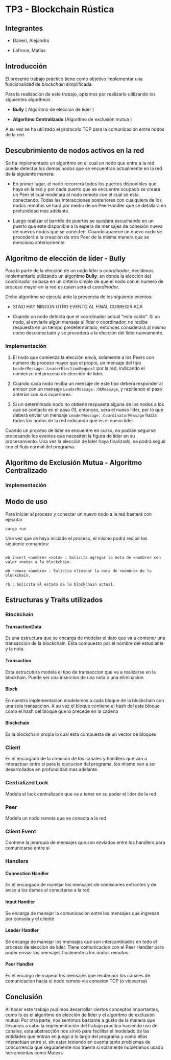 # TP3 - Blockchain Rústica

## Integrantes

- Daneri, Alejandro

- Lafroce, Matias

## Introducción

El presente trabajo práctico tiene como objetivo implementar una funcionalidad de _blockchain_ simplificada.

Para la realización de este trabajo, optamos por realizarlo utilizando los siguientes algoritmos

- **Bully** ( Algoritmo de elección de líder )

- **Algoritmo Centralizado** (Algoritmo de exclusión mutua )

A su vez se ha utilizado el protocolo TCP para la comunicación entre nodos de la red.

## Descubrimiento de nodos activos en la red

Se ha implementado un algoritmo en el cual un nodo que entra a la red puede detectar los demas nodos que se encuentran actualmente en la red de la siguiente manera:

- En primer lugar, el nodo recorrerá todos los puertos disponibles que haya en la red y por cada puerto que se encuentre ocupado se creara un Peer el cual modelara al nodo remoto con el cual se esta conectando. Todas las interacciones posteriores con cualquiera de los nodos remotos se hará por medio de un PeerHandler que se detallara en profundidad más adelante.

- Luego realizar el barrido de puertos se quedara escuchando en un puerto que este disponible a la espera de mensajes de conexión nueva de nuevos nodos que se conecten. Cuando aparece un nuevo nodo se procederá a la creación de otro Peer de la misma manera que se menciono anteriormente

## Algoritmo de elección de líder - Bully

Para la parte de la elección de un nodo _líder_ o _coordinador_, decidimos implementarlo utilizando un algoritmo **Bully**, en donde la elección del coordinador se basa en un criterio simple de que el nodo con el numero de proceso mayor en la red es quien será el _coordinador_.

Dicho algoritmo se ejecuta ante la presencia de los siguiente eventos:

- SI NO HAY NINGÚN OTRO EVENTO AL FINAL CORREGIR ACÁ

- Cuando un nodo detecta que el coordinador actual "esta caído". Si un nodo, al enviarle algún mensaje al líder o coordinador, no recibe respuesta en un tiempo predeterminado, entonces considerará al mismo como desconectado y se procederá a la elección del líder nuevamente.

### Implementación

1. El nodo que comienza la elección envía, solamente a los Peers con numero de proceso mayor que el propio, un mensaje del tipo `LeaderMessage::LeaderElectionRequest` por la red, indicando el comienzo del proceso de elección de líder.

2. Cuando cada nodo reciba un mensaje de este tipo deberá responder al emisor con un mensaje `LeaderMessage::OkMessage`, y repitiendo el paso anterior con sus superiores.

3. Si un determinado nodo no obtiene respuesta alguna de los nodos a los que se contacto en el paso (1), entonces, sera el nuevo líder, por lo que deberá enviar un mensaje `LeaderMessage::CoordinatorMessage` hacia todos los nodos de la red indicando que es el nuevo líder.

Cuando un proceso de líder se encuentre en curso, no podrán seguirse procesando los eventos que necesiten la figura de líder en su procesamiento. Una vez la elección de líder haya finalizado, se podrá seguir con el flujo normal del programa.

## Algoritmo de Exclusión Mutua - Algoritmo Centralizado

### Implementación

## Modo de uso

Para iniciar el proceso y conectar un nuevo nodo a la red bastará con ejecutar

`cargo run`

Una vez que se haya iniciado el proceso, el mismo podrá recibir los siguiente comandos:

```

wb insert <nombre> <nota> : Solicita agregar la nota de <nombre> con valor <nota> a la blockchain.

wb remove <nombre> : Solicita eliminar la nota de <nombre> de la blockchain.

rb : Solicita el estado de la blockchain actual.

```

## Estructuras y Traits utilizados

### Blockchain

#### TransactionData

Es una estructura que se encarga de modelar el dato que va a contener una transaccion de la blockchain. Esta compuesto por el nombre del estudiante y la nota.

#### Transaction

Esta estrucutura modela el tipo de transaccion que va a realizarse en la blockhain. Puede ser una insercion de una nota o una eliminacion

#### Block

En nuestra implementacion modelamos a cada bloque de la blockchain con una sola transaccion. A su vez el bloque contiene el hash del este bloque como el hash del bloque que lo precede en la cadena

#### Blockchain

Es la blockchain propia la cual esta compuesta de un vector de bloques

### Client

Es el encargado de la creacion de los canales y handlers que van a interactuar entre si para la ejecucion del programa, los mismo van a ser desarrollados en profundidad mas adelante.

### Centralized Lock

Modela el lock centralizado que va a tener en su poder el lider de la red

### Peer

Modela un nodo remota que se conecta a la red

### Client Event

Contiene la jerarquia de mensajes que son enviados entre los handlers para comunicarse entre si

### Handlers

#### Connection Handler

Es el encargado de manejar los mensajes de conexiones entrantes y de aviso a los demas al conectarse a la red

#### Input Handler

Se encarga de manejar la comunicacion entre los mensajes que ingresan por consola y el cliente

#### Leader Handler

Se encarga de manejar los mensajes que son intercambiados en todo el proceso de eleccion de lider. TIene comunicacion con el Peer Handler para poder enviar los mensajes finalmente a los nodos remotos

#### Peer Handler

Es el encargo de mapear los mensajes que recibe por los canales de comunicacion hacia el nodo remoto via conexion TCP (o viceversa)

## Conclusión

Al hacer este trabajo pudimos desarrollar ciertos conceptos importantes, como lo es el algoritmo de elección de líder y el algoritmo de exclusión mutua.
Por otra parte, nos sentimos bastante a gusto de la manera que llevamos a cabo la implementación del trabajo practico haciendo uso de canales, esta abstracción nos sirvió para facilitar el modelado de las entidades que entran en juego a lo largo del programa y como ellas interactúan entre si, sin estar teniendo en cuenta tanto problemas de concurrencia que seguramente nos traería si solamente hubiéramos usado herramientas como Mutexs
